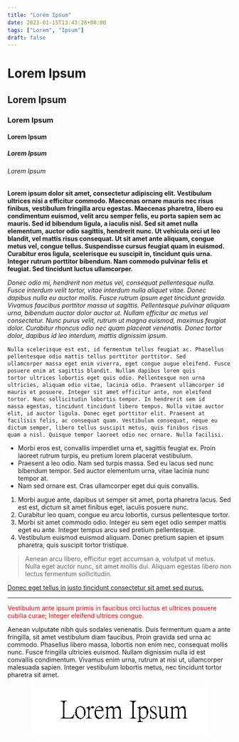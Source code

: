 ```yaml
---
title: "Lorem Ipsum"
date: 2023-01-15T13:43:28+08:00
tags: ["Lorem", "Ipsum"]
draft: false
---
```


# Lorem Ipsum
## Lorem Ipsum
### Lorem Ipsum
#### Lorem Ipsum
##### Lorem Ipsum
###### Lorem Ipsum

**Lorem ipsum dolor sit amet, consectetur adipiscing elit. Vestibulum ultrices nisi a efficitur commodo. Maecenas ornare mauris nec risus finibus, vestibulum fringilla arcu egestas. Maecenas pharetra, libero eu condimentum euismod, velit arcu semper felis, eu porta sapien sem ac mauris. Sed id bibendum ligula, a iaculis nisl. Sed sit amet nulla elementum, auctor odio sagittis, hendrerit nunc. Ut vehicula orci ut leo blandit, vel mattis risus consequat. Ut sit amet ante aliquam, congue metus vel, congue tellus. Suspendisse cursus feugiat quam in euismod. Curabitur eros ligula, scelerisque eu suscipit in, tincidunt quis urna. Integer rutrum porttitor bibendum. Nam commodo pulvinar felis et feugiat. Sed tincidunt luctus ullamcorper.**

*Donec odio mi, hendrerit non metus vel, consequat pellentesque nulla. Fusce interdum velit tortor, vitae interdum nulla aliquet vitae. Donec dapibus nulla eu auctor mollis. Fusce rutrum ipsum eget tincidunt gravida. Vivamus faucibus porttitor massa ut sagittis. Pellentesque pulvinar aliquam urna, bibendum auctor dolor auctor ut. Nullam efficitur ac metus vel consectetur. Nunc purus velit, rutrum ut magna euismod, maximus feugiat dolor. Curabitur rhoncus odio nec quam placerat venenatis. Donec tortor dolor, dapibus id leo interdum, mattis dignissim ipsum.*

```
Nulla scelerisque est est, id fermentum tellus feugiat ac. Phasellus pellentesque odio mattis tellus porttitor porttitor. Sed 
ullamcorper massa eget enim viverra, eget congue augue eleifend. Fusce posuere enim at sagittis blandit. Nullam dapibus lorem quis 
tortor ultrices lobortis eget quis odio. Pellentesque non urna ultricies, aliquam odio vitae, lacinia odio. Praesent ullamcorper id 
mauris et posuere. Integer sit amet efficitur ante, non eleifend tortor. Nunc sollicitudin lobortis tempor. In hendrerit sem id 
massa egestas, tincidunt tincidunt libero tempus. Nulla vitae auctor elit, id auctor ligula. Donec eget porttitor elit. Praesent at 
facilisis felis, ac consequat quam. Vestibulum consequat, neque eu dictum semper, libero tellus suscipit metus, quis finibus risus 
quam a nisl. Quisque tempor laoreet odio nec ornare. Nulla facilisi.
```

- Morbi eros est, convallis imperdiet urna et, sagittis feugiat ex. Proin laoreet rutrum turpis, eu pretium lorem placerat vestibulum.
- Praesent a leo odio. Nam sed turpis massa. Sed eu lacus sed nunc bibendum tempor. Sed auctor elementum urna, vitae lacinia nunc tempor at.
- Nam sed ornare est. Cras ullamcorper eget dui quis convallis.
1. Morbi augue ante, dapibus ut semper sit amet, porta pharetra lacus. Sed est est, dictum sit amet finibus eget, iaculis posuere nunc.
2. Curabitur leo quam, congue eu arcu lobortis, cursus pellentesque tortor.
3. Morbi sit amet commodo odio. Integer eu sem eget odio semper mattis eget eu ante. Integer tempus arcu sed pretium pellentesque. 
4. Vestibulum euismod euismod aliquam. Donec pretium sapien et ipsum pharetra, quis suscipit tortor tristique.

> Aenean arcu libero, efficitur eget accumsan a, volutpat ut metus. Nulla eget auctor nunc, sit amet mollis dui. Aliquam egestas libero non lectus fermentum sollicitudin.

[Donec eget tellus in justo tincidunt consectetur sit amet sed purus.](https://www.lipsum.com/)

---

<p style="color: red;">Vestibulum ante ipsum primis in faucibus orci luctus et ultrices posuere cubilia curae; Integer eleifend ultrices congue.</p>

Aenean vulputate nibh quis sodales venenatis. Duis fermentum quam a ante fringilla, sit amet vestibulum diam faucibus. Proin gravida sed urna ac commodo. Phasellus libero massa, lobortis non enim nec, consequat mollis nunc. Fusce fringilla ultricies euismod. Nullam dignissim nulla id est convallis condimentum. Vivamus enim urna, rutrum at nisi ut, ullamcorper malesuada sapien. Integer vestibulum lobortis metus, nec tincidunt tortor pharetra sit amet.

<p style="text-align:center;">
    <img src="/lorem-ipsum.jpg">
</p>

